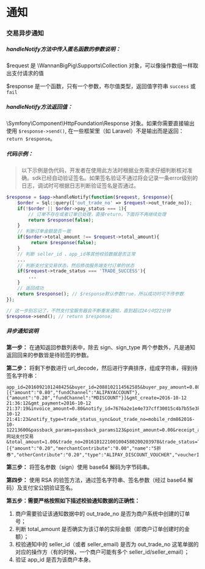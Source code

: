# 通知

### 交易异步通知

##### handleNotify方法中传入匿名函数的参数说明：

$request 是 \WannanBigPig\Supports\Collection 对象，可以像操作数组一样取出支付请求的值

$response 是一个函数，只有一个参数，布尔值类型，返回值字符串 `success` 或 `fail`

##### handleNotify方法返回值：

\Symfony\Component\HttpFoundation\Response 对象。如果你需要直接输出使用 `$response->send()`, 在一些框架里（如 Laravel）不是输出而是返回：`return $response`。

##### 代码示例：

> 以下示例是伪代码，开发者在使用此方法时根据业务需求仔细判断核对准确。sdk已经自动验证签名。如果签名验证不通过将会记录一条error级别的日志，调试时可根据日志判断验证签名是否通过。

```php
$response = $app->handleNotify(function($request, $response){
    $order = Sql::query(['out_trade_no' => $request->out_trade_no]);
    if(!$order || $order->pay_status === 1){
        // 订单不存在或者订单已处理，直接return，下面将不再继续处理
        return $response(false);
    }
  	// 判断订单金额是否一致
    if($order->total_amount !== $request->total_amount){
         return $response(false);
    }
  	// 判断 seller_id 、app_id等其他校验数据是否正常
    ...
    // 判断支付宝交易状态，然后修改服务端支付订单的状态
    if($request->trade_status === 'TRADE_SUCCESS'){
        ...
    }
    // 返回成功
  	return $response(); // $response默认参数true，所以成功时可不传参数
});

// 这一步别忘记了，不然支付宝服务器会不断重发通知，直到超过24小时22分钟
$response->send(); // return $response;

```

##### 异步通知说明

**第一步：** 在通知返回参数列表中，除去 sign、sign_type 两个参数外，凡是通知返回回来的参数皆是待验签的参数。

**第二步：** 将剩下参数进行 url_decode，然后进行字典排序，组成字符串，得到待签名字符串：

```
app_id=2016092101248425&buyer_id=2088102114562585&buyer_pay_amount=0.80&fund_bill_list=[{"amount":"0.80","fundChannel":"ALIPAYACCOUNT"},{"amount":"0.20","fundChannel":"MDISCOUNT"}]&gmt_create=2016-10-12 21:36:12&gmt_payment=2016-10-12 21:37:19&invoice_amount=0.80&notify_id=7676a2e1e4e737cff30015c4b7b55e3kh6&notify_time=2016-10-12 21:41:23&notify_type=trade_status_sync&out_trade_no=mobile_rdm862016-10-12213600&passback_params=passback_params123&point_amount=0.00&receipt_amount=0.80&seller_id=2088201909970555&subject=PC网站支付交易&total_amount=1.00&trade_no=2016101221001004580200203978&trade_status=TRADE_SUCCESS&voucher_detail_list=[{"amount":"0.20","merchantContribute":"0.00","name":"5折券","otherContribute":"0.20","type":"ALIPAY_DISCOUNT_VOUCHER","voucherId":"2016101200073002586200003BQ4"}]
```

**第三步：** 将签名参数（sign）使用 base64 解码为字节码串。

**第四步：** 使用 RSA 的验签方法，通过签名字符串、签名参数（经过 base64 解码）及支付宝公钥验证签名。

**第五步：**需要严格按照如下描述校验通知数据的正确性**：**

1. 商户需要验证该通知数据中的 out_trade_no 是否为商户系统中创建的订单号；
2. 判断 total_amount 是否确实为该订单的实际金额（即商户订单创建时的金额）；
3. 校验通知中的 seller_id（或者 seller_email) 是否为 out_trade_no 这笔单据的对应的操作方（有的时候，一个商户可能有多个 seller_id/seller_email）；
4. 验证 app_id 是否为该商户本身。